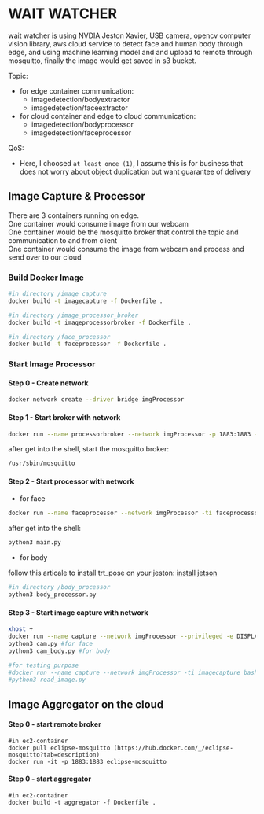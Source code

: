 # WAIT WATCHER
wait watcher is using NVDIA Jeston Xavier, USB camera, opencv computer vision library, aws cloud service to detect face and human body through edge, and using machine learning model and and upload to remote through mosquitto, finally the image would get saved in s3 bucket. 

Topic:  
* for edge container communication: 
  * imagedetection/bodyextractor  
  * imagedetection/faceextractor
* for cloud container and edge to cloud communication: 
  * imagedetection/bodyprocessor
  * imagedetection/faceprocessor

QoS:   
* Here, I choosed `at least once (1)`, I assume this is for business that does not worry about object duplication but want guarantee of delivery

## Image Capture & Processor
There are 3 containers running on edge.  
One container would consume image from our webcam  
One container would be the mosquitto broker that control the topic and communication to and from client  
One container would consume the image from webcam and process and send over to our cloud
### Build Docker Image
```sh
#in directory /image_capture
docker build -t imagecapture -f Dockerfile .

#in directory /image_processor_broker
docker build -t imageprocessorbroker -f Dockerfile .

#in directory /face_processor
docker build -t faceprocessor -f Dockerfile .

```
### Start Image Processor

#### Step 0 -  Create network
```sh
docker network create --driver bridge imgProcessor
```

#### Step 1 - Start broker with network
```sh
docker run --name processorbroker --network imgProcessor -p 1883:1883 -ti imageprocessorbroker sh
```
after get into the shell, start the mosquitto broker:
```sh
/usr/sbin/mosquitto
```

#### Step 2 - Start processor with network

* for face
```sh
docker run --name faceprocessor --network imgProcessor -ti faceprocessor sh
```
after get into the shell:
```sh
python3 main.py
```

* for body  

follow this articale to install trt_pose on your jeston: [install jetson](https://spyjetson.blogspot.com/2019/12/jetsonnano-human-pose-estimation-using.html)  

```sh
#in directory /body_processor
python3 body_processor.py
```

#### Step 3 - Start image capture with network
```sh
xhost +
docker run --name capture --network imgProcessor --privileged -e DISPLAY=$DISPLAY -v /tmp/.X11-unix:/tmp/.X11-unix -ti imagecapture bash
python3 cam.py #for face
python3 cam_body.py #for body

#for testing purpose
#docker run --name capture --network imgProcessor -ti imagecapture bash
#python3 read_image.py 
```

## Image Aggregator on the cloud

#### Step 0 -  start remote broker
```
#in ec2-container
docker pull eclipse-mosquitto (https://hub.docker.com/_/eclipse-mosquitto?tab=description)
docker run -it -p 1883:1883 eclipse-mosquitto
```
#### Step 0 -  start aggregator
```
#in ec2-container
docker build -t aggregator -f Dockerfile .
```
